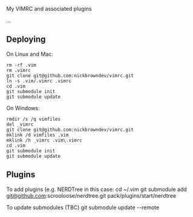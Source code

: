 My VIMRC and associated plugins

...

Deploying
---

On Linux and Mac:

    rm -rf .vim
    rm .vimrc
    git clone git@github.com:nickbrowndev/vimrc.git
    ln -s .vim/.vimrc .vimrc
    cd .vim
    git submodule init
    git submodule update

On Windows:

    rmdir /s /q vimfiles
    del _vimrc
    git clone git@github.com:nickbrowndev/vimrc.git
    mklink /d vimfiles .vim
    mklink /h _vimrc .vim\.vimrc
    cd .vim
    git submodule init
    git submodule update

Plugins
---
To add plugins (e.g. NERDTree in this case:
    cd ~/.vim
    git submodule add git@github.com:scrooloose/nerdtree.git pack/plugins/start/nerdtree

To update submodules (TBC)
    git submodule update --remote
